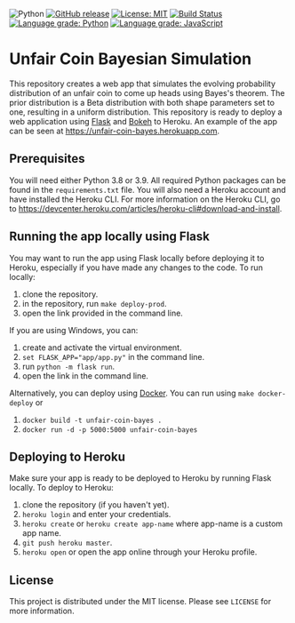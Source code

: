 ![Python](https://shields.io/badge/Python-3.8%20%7C%203.9-blue)
[![GitHub release](https://img.shields.io/github/v/release/xofbd/unfair-coin-bayes.svg)](https://github.com/xofbd/unfair-coin-bayes/releases)
[![License: MIT](https://img.shields.io/badge/License-MIT-blue.svg)](https://opensource.org/licenses/MIT)
[![Build Status](https://travis-ci.com/xofbd/unfair-coin-bayes.svg?branch=master)](https://travis-ci.com/xofbd/unfair-coin-bayes)
[![Language grade: Python](https://img.shields.io/lgtm/grade/python/g/xofbd/unfair-coin-bayes.svg?logo=lgtm&logoWidth=18)](https://lgtm.com/projects/g/xofbd/unfair-coin-bayes/context:python)
[![Language grade: JavaScript](https://img.shields.io/lgtm/grade/javascript/g/xofbd/unfair-coin-bayes.svg?logo=lgtm&logoWidth=18)](https://lgtm.com/projects/g/xofbd/unfair-coin-bayes/context:javascript)

# Unfair Coin Bayesian Simulation
This repository creates a web app that simulates the evolving probability distribution of an unfair coin to come up heads using Bayes's theorem. The prior distribution is a Beta distribution with both shape parameters set to one, resulting in a uniform distribution. This repository is ready to deploy a web application using [Flask](https://flask.palletsprojects.com) and [Bokeh](https://bokeh.org) to Heroku. An example of the app can be seen at https://unfair-coin-bayes.herokuapp.com.

## Prerequisites
You will need either Python 3.8 or 3.9. All required Python packages can be found in the `requirements.txt` file. You will also need a Heroku account and have installed the Heroku CLI. For more information on the Heroku CLI, go to https://devcenter.heroku.com/articles/heroku-cli#download-and-install.

## Running the app locally using Flask
You may want to run the app using Flask locally before deploying it to Heroku, especially if you have made any changes to the code. To run locally:

1. clone the repository.
1. in the repository, run `make deploy-prod`.
1. open the link provided in the command line.

If you are using Windows, you can:
1. create and activate the virtual environment.
1. `set FLASK_APP="app/app.py"` in the command line.
1. run `python -m flask run`.
1. open the link in the command line.

Alternatively, you can deploy using [Docker](https://www.docker.com/). You can run using `make docker-deploy` or
1. `docker build -t unfair-coin-bayes .`
1. `docker run -d -p 5000:5000 unfair-coin-bayes`

## Deploying to Heroku
Make sure your app is ready to be deployed to Heroku by running Flask locally. To deploy to Heroku:

1. clone the repository (if you haven't yet).
1. `heroku login` and enter your credentials.
1. `heroku create` or `heroku create app-name` where app-name is a custom app name.
1. `git push heroku master`.
1. `heroku open` or open the app online through your Heroku profile.

## License
This project is distributed under the MIT license. Please see `LICENSE` for more information.
